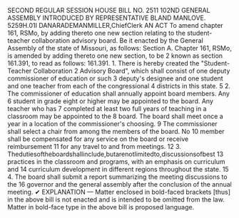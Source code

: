 SECOND REGULAR SESSION
HOUSE BILL NO. 2511
102ND GENERAL ASSEMBLY
INTRODUCED BY REPRESENTATIVE BLAND MANLOVE.
5259H.01I DANARADEMANMILLER,ChiefClerk
AN ACT
To amend chapter 161, RSMo, by adding thereto one new section relating to the student-
teacher collaboration advisory board.
Be it enacted by the General Assembly of the state of Missouri, as follows:
Section A. Chapter 161, RSMo, is amended by adding thereto one new section, to be
2 known as section 161.391, to read as follows:
161.391. 1. There is hereby created the "Student-Teacher Collaboration
2 Advisory Board", which shall consist of one deputy commissioner of education or such
3 deputy's designee and one student and one teacher from each of the congressional
4 districts in this state.
5 2. The commissioner of education shall annually appoint board members. Any
6 student in grade eight or higher may be appointed to the board. Any teacher who has
7 completed at least two full years of teaching in a classroom may be appointed to the
8 board. The board shall meet once a year in a location of the commissioner's choosing.
9 The commissioner shall select a chair from among the members of the board. No
10 member shall be compensated for any service on the board or receive reimbursement
11 for any travel to and from meetings.
12 3. Thedutiesoftheboardshallinclude,butarenotlimitedto,discussionsofbest
13 practices in the classroom and programs, with an emphasis on curriculum and
14 curriculum development in different regions throughout the state.
15 4. The board shall submit a report summarizing the meeting discussions to the
16 governor and the general assembly after the conclusion of the annual meeting.
✔
EXPLANATION — Matter enclosed in bold-faced brackets [thus] in the above bill is not enacted and is
intended to be omitted from the law. Matter in bold-face type in the above bill is proposed language.